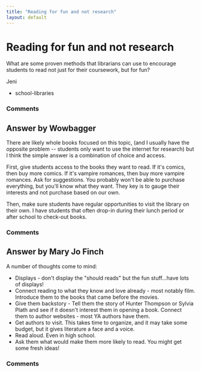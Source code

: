 ```yaml
---
title: "Reading for fun and not research"
layout: default
---
```

Reading for fun and not research
=====================
What are some proven methods that librarians can use to encourage
students to read not just for their coursework, but for fun?

Jeni

<ul class="tags"><li class="tag">school-libraries</li></ul>

### Comments ###


Answer by Wowbagger
----------------
There are likely whole books focused on this topic, (and I usually have
the opposite problem -- students only want to use the internet for
research) but I think the simple answer is a combination of choice and
access.

First, give students access to the books they want to read. If it's
comics, then buy more comics. If it's vampire romances, then buy more
vampire romances. Ask for suggestions. You probably won't be able to
purchase everything, but you'll know what they want. They key is to
gauge their interests and not purchase based on our own.

Then, make sure students have regular opportunities to visit the library
on their own. I have students that often drop-in during their lunch
period or after school to check-out books.

### Comments ###

Answer by Mary Jo Finch
----------------
A number of thoughts come to mind:

-   Displays - don't display the "should reads" but the fun stuff...have
    lots of displays!
-   Connect reading to what they know and love already - most notably
    film. Introduce them to the books that came before the movies.
-   Give them backstory - Tell them the story of Hunter Thompson or
    Sylvia Plath and see if it doesn't interest them in opening a book.
    Connect them to author websites - most YA authors have them.
-   Get authors to visit. This takes time to organize, and it may take
    some budget, but it gives literature a face and a voice.
-   Read aloud. Even in high school.
-   Ask them what would make them more likely to read. You might get
    some fresh ideas!


### Comments ###

